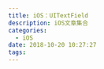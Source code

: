 ```yaml
---
title: iOS：UITextField
description: iOS文章集合
categories:
  - iOS
date: 2018-10-20 10:27:27
tags:
---
```




